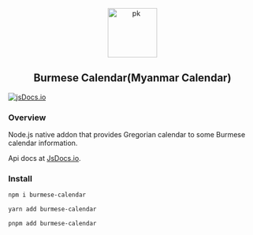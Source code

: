 <div align="center">
    <img src="https://upload.wikimedia.org/wikipedia/commons/a/a5/Peacock_symbol_Burma.svg" width="100" height="100" alt="pk">
    <h2>Burmese Calendar(Myanmar Calendar)</h2>
</div>

[![jsDocs.io](https://img.shields.io/badge/jsDocs.io-reference-blue)](https://www.jsdocs.io/package/burmese-calendar)




### Overview

Node.js native addon that provides Gregorian calendar to some Burmese calendar information.

Api docs at [JsDocs.io](https://www.jsdocs.io/package/burmese-calendar).

### Install

```bash
npm i burmese-calendar
```

```bash
yarn add burmese-calendar
```

```bash
pnpm add burmese-calendar
```
    